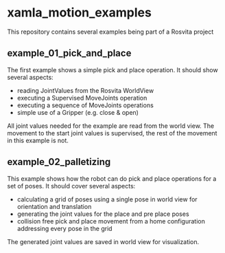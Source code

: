 # xamla_motion_examples

This repository contains several examples being part of a Rosvita project

## example_01_pick_and_place

The first example shows a simple pick and place operation.
It should show several aspects:

* reading JointValues from the Rosvita WorldView
* executing a Supervised MoveJoints operation
* executing a sequence of MoveJoints operations
* simple use of a Gripper (e.g. close & open)

All joint values needed for the example are read from the world view.
The movement to the start joint values is supervised, the rest of the movement in this example is not.

## example_02_palletizing

This example shows how the robot can do pick and place operations for a set of poses.
It should cover several aspects:

* calculating a grid of poses using a single pose in world view for orientation and translation
* generating the joint values for the place and pre place poses
* collision free pick and place movement from a home configuration addressing every pose in the grid

The generated joint values are saved in world view for visualization.
